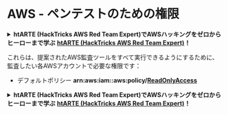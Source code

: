 # AWS - ペンテストのための権限

<details>

<summary><strong>htARTE (HackTricks AWS Red Team Expert)でAWSハッキングをゼロからヒーローまで学ぶ</strong> <a href="https://training.hacktricks.xyz/courses/arte"><strong>htARTE (HackTricks AWS Red Team Expert)</strong></a><strong>！</strong></summary>

HackTricksをサポートする他の方法:

* **HackTricksにあなたの会社を広告したい**、または**HackTricksをPDFでダウンロードしたい**場合は、[**サブスクリプションプラン**](https://github.com/sponsors/carlospolop)をチェックしてください！
* [**公式のPEASS & HackTricksグッズ**](https://peass.creator-spring.com)を入手する
* [**The PEASS Family**](https://opensea.io/collection/the-peass-family)を発見する、私たちの独占的な[**NFTs**](https://opensea.io/collection/the-peass-family)のコレクション
* 💬 [**Discordグループ**](https://discord.gg/hRep4RUj7f)に**参加する**か、[**telegramグループ**](https://t.me/peass)に参加するか、**Twitter** 🐦 [**@carlospolopm**](https://twitter.com/carlospolopm)を**フォローする**。
* [**HackTricks**](https://github.com/carlospolop/hacktricks)と[**HackTricks Cloud**](https://github.com/carlospolop/hacktricks-cloud)のgithubリポジトリにPRを提出して、あなたのハッキングのコツを共有する。

</details>

これらは、提案されたAWS監査ツールをすべて実行できるようにするために、監査したい各AWSアカウントで必要な権限です：

* デフォルトポリシー **arn:aws:iam::aws:policy/**[**ReadOnlyAccess**](https://us-east-1.console.aws.amazon.com/iam/home#/policies/arn:aws:iam::aws:policy/ReadOnlyAccess)

<details>

<summary><strong>htARTE (HackTricks AWS Red Team Expert)でAWSハッキングをゼロからヒーローまで学ぶ</strong> <a href="https://training.hacktricks.xyz/courses/arte"><strong>htARTE (HackTricks AWS Red Team Expert)</strong></a><strong>！</strong></summary>

HackTricksをサポートする他の方法:

* **HackTricksにあなたの会社を広告したい**、または**HackTricksをPDFでダウンロードしたい**場合は、[**サブスクリプションプラン**](https://github.com/sponsors/carlospolop)をチェックしてください！
* [**公式のPEASS & HackTricksグッズ**](https://peass.creator-spring.com)を入手する
* [**The PEASS Family**](https://opensea.io/collection/the-peass-family)を発見する、私たちの独占的な[**NFTs**](https://opensea.io/collection/the-peass-family)のコレクション
* 💬 [**Discordグループ**](https://discord.gg/hRep4RUj7f)に**参加する**か、[**telegramグループ**](https://t.me/peass)に参加するか、**Twitter** 🐦 [**@carlospolopm**](https://twitter.com/carlospolopm)を**フォローする**。
* [**HackTricks**](https://github.com/carlospolop/hacktricks)と[**HackTricks Cloud**](https://github.com/carlospolop/hacktricks-cloud)のgithubリポジトリにPRを提出して、あなたのハッキングのコツを共有する。

</details>
